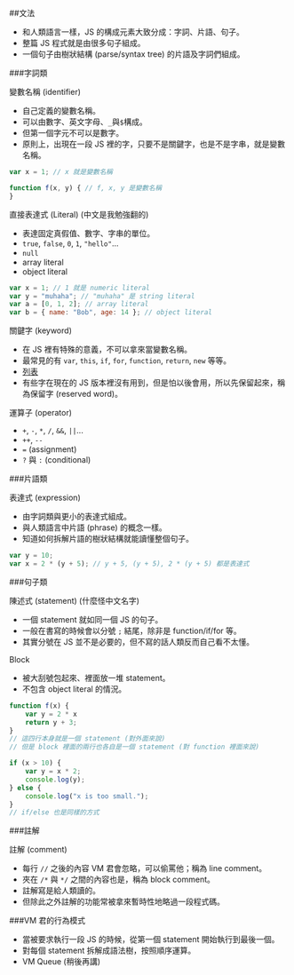 ##文法

* 和人類語言一樣，JS 的構成元素大致分成：字詞、片語、句子。
* 整篇 JS 程式就是由很多句子組成。
* 一個句子由樹狀結構 (parse/syntax tree) 的片語及字詞們組成。



###字詞類

變數名稱 (identifier)
* 自己定義的變數名稱。
* 可以由數字、英文字母、`_`與`$`構成。
* 但第一個字元不可以是數字。
* 原則上，出現在一段 JS 裡的字，只要不是關鍵字，也是不是字串，就是變數名稱。

```js
var x = 1; // x 就是變數名稱

function f(x, y) { // f, x, y 是變數名稱
}
```

直接表達式 (Literal) (中文是我勉強翻的)
* 表達固定真假值、數字、字串的單位。
* `true`, `false`, `0`, `1`, `"hello"`...
* `null`
* array literal
* object literal

```js
var x = 1; // 1 就是 numeric literal
var y = "muhaha"; // "muhaha" 是 string literal
var a = [0, 1, 2]; // array literal
var b = { name: "Bob", age: 14 }; // object literal
```

關鍵字 (keyword)
* 在 JS 裡有特殊的意義，不可以拿來當變數名稱。
* 最常見的有 `var`, `this`, `if`, `for`, `function`, `return`, `new` 等等。
* [列表](https://developer.mozilla.org/en-US/docs/Web/JavaScript/Reference/Lexical_grammar#Keywords)
* 有些字在現在的 JS 版本裡沒有用到，但是怕以後會用，所以先保留起來，稱為保留字 (reserved word)。

運算子 (operator)
* `+`, `-`, `*`, `/`, `&&`, `||`...
* `++`, `--`
* `=` (assignment)
* `?` 與 `:` (conditional)

###片語類

表達式 (expression)
* 由字詞類與更小的表達式組成。
* 與人類語言中片語 (phrase) 的概念一樣。
* 知道如何拆解片語的樹狀結構就能讀懂整個句子。

```js
var y = 10;
var x = 2 * (y + 5); // y + 5, (y + 5), 2 * (y + 5) 都是表達式
```

###句子類

陳述式 (statement) (什麼怪中文名字)
* 一個 statement 就如同一個 JS 的句子。
* 一般在書寫的時候會以分號 `;` 結尾，除非是 function/if/for 等。
* 其實分號在 JS 並不是必要的，但不寫的話人類反而自己看不太懂。

Block
* 被大刮號包起來、裡面放一堆 statement。
* 不包含 object literal 的情況。

```js
function f(x) {
	var y = 2 * x
	return y + 3;
}
// 這四行本身就是一個 statement (對外面來說)
// 但是 block 裡面的兩行也各自是一個 statement (對 function 裡面來說)
```

```js
if (x > 10) {
	var y = x * 2;
	console.log(y);
} else {
	console.log("x is too small.");
}
// if/else 也是同樣的方式
```

###註解

註解 (comment)
* 每行 `//` 之後的內容 VM 君會忽略，可以偷罵他；稱為 line comment。
* 夾在 `/*` 與 `*/` 之間的內容也是，稱為 block comment。
* 註解寫是給人類讀的。
* 但除此之外註解的功能常被拿來暫時性地略過一段程式碼。



###VM 君的行為模式
* 當被要求執行一段 JS 的時候，從第一個 statement 開始執行到最後一個。
* 對每個 statement 拆解成語法樹，按照順序運算。
* VM Queue (稍後再講)


